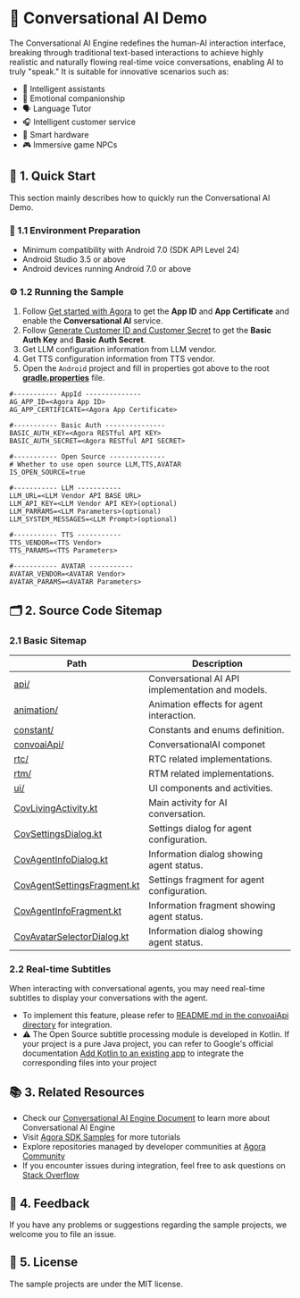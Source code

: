 # 🌟 Conversational AI Demo

The Conversational AI Engine redefines the human-AI interaction interface, breaking through traditional text-based interactions to achieve highly realistic and naturally flowing real-time voice conversations, enabling AI to truly "speak." It is suitable for innovative scenarios such as:

- 🤖 Intelligent assistants
- 💞 Emotional companionship
- 🗣️ Language Tutor
- 🎧 Intelligent customer service
- 📱 Smart hardware
- 🎮 Immersive game NPCs

## 🚀 1. Quick Start

This section mainly describes how to quickly run the Conversational AI Demo.

### 📱 1.1 Environment Preparation

- Minimum compatibility with Android 7.0 (SDK API Level 24)
- Android Studio 3.5 or above
- Android devices running Android 7.0 or above

### ⚙️ 1.2 Running the Sample

1. Follow [Get started with Agora](https://docs-preview.agora.io/en/conversational-ai/get-started/manage-agora-account) to get the **App ID** and **App Certificate** and enable the **Conversational AI** service.
2. Follow [Generate Customer ID and Customer Secret](https://docs.agora.io/en/conversational-ai/rest-api/restful-authentication#generate-customer-id-and-customer-secret) to get the **Basic Auth Key** and **Basic Auth Secret**.
3. Get LLM configuration information from LLM vendor.
4. Get TTS configuration information from TTS vendor.
5. Open the `Android` project and fill in properties got above to the root [**gradle.properties**](../../gradle.properties) file.

```
#----------- AppId --------------
AG_APP_ID=<Agora App ID>
AG_APP_CERTIFICATE=<Agora App Certificate>

#----------- Basic Auth ---------------
BASIC_AUTH_KEY=<Agora RESTful API KEY>
BASIC_AUTH_SECRET=<Agora RESTful API SECRET>

#----------- Open Source --------------
# Whether to use open source LLM,TTS,AVATAR
IS_OPEN_SOURCE=true

#----------- LLM -----------
LLM_URL=<LLM Vendor API BASE URL>
LLM_API_KEY=<LLM Vendor API KEY>(optional)
LLM_PARRAMS=<LLM Parameters>(optional)
LLM_SYSTEM_MESSAGES=<LLM Prompt>(optional)

#----------- TTS -----------
TTS_VENDOR=<TTS Vendor>
TTS_PARAMS=<TTS Parameters>

#----------- AVATAR -----------
AVATAR_VENDOR=<AVATAR Vendor>
AVATAR_PARAMS=<AVATAR Parameters>
```

## 🗂️ 2. Source Code Sitemap

### 2.1 Basic Sitemap
| Path                                                                                   | Description                                      |
|----------------------------------------------------------------------------------------|--------------------------------------------------|
| [api/](src/main/java/io/agora/scene/convoai/api)                                       | Conversational AI API implementation and models. |
| [animation/](src/main/java/io/agora/scene/convoai/animation)                           | Animation effects for agent interaction.         |
| [constant/](src/main/java/io/agora/scene/convoai/constant)                             | Constants and enums definition.                  |
| [convoaiApi/](src/main/java/io/agora/scene/convoai/convoaiApi/)                        | ConversationalAI componet                        |
| [rtc/](src/main/java/io/agora/scene/convoai/rtc)                                       | RTC related implementations.                     |
| [rtm/](src/main/java/io/agora/scene/convoai/rtm)                                       | RTM related implementations.                     |
| [ui/](src/main/java/io/agora/scene/convoai/ui)                                         | UI components and activities.                    |
| [CovLivingActivity.kt](src/main/java/io/agora/scene/convoai/ui/CovLivingActivity.kt)   | Main activity for AI conversation.               |
| [CovSettingsDialog.kt](src/main/java/io/agora/scene/convoai/ui/CovSettingsDialog.kt)   | Settings dialog for agent configuration.         |
| [CovAgentInfoDialog.kt](src/main/java/io/agora/scene/convoai/ui/CovAgentInfoDialog.kt) | Information dialog showing agent status.         |
| [CovAgentSettingsFragment.kt](src/main/java/io/agora/scene/convoai/ui/dialog/CovAgentSettingsFragment.kt) | Settings fragment for agent configuration.       |
| [CovAgentInfoFragment.kt](src/main/java/io/agora/scene/convoai/ui/dialog/CovAgentInfoFragment.kt)         | Information fragment showing agent status.       |
| [CovAvatarSelectorDialog.kt](src/main/java/io/agora/scene/convoai/ui/dialog/CovAvatarSelectorDialog.kt)         | Information dialog showing agent status.                                            |

### 2.2 Real-time Subtitles
When interacting with conversational agents, you may need real-time subtitles to display your conversations with the agent.
- To implement this feature, please refer to [README.md in the convoaiApi directory](src/main/java/io/agora/scene/convoai/convoaiApi/README.md) for integration.
- ⚠️ The Open Source subtitle processing module is developed in Kotlin. If your project is a pure Java project, you can refer to Google's official documentation [Add Kotlin to an existing app](https://developer.android.com/kotlin/add-kotlin) to integrate the corresponding files into your project


## 📚 3. Related Resources

- Check our [Conversational AI Engine Document](https://docs.agora.io/en/conversational-ai/overview/product-overview) to learn more about Conversational AI Engine
- Visit [Agora SDK Samples](https://github.com/AgoraIO) for more tutorials
- Explore repositories managed by developer communities at [Agora Community](https://github.com/AgoraIO-Community)
- If you encounter issues during integration, feel free to ask questions on [Stack Overflow](https://stackoverflow.com/questions/tagged/agora.io)

## 💬 4. Feedback

If you have any problems or suggestions regarding the sample projects, we welcome you to file an issue.

## 📜 5. License

The sample projects are under the MIT license.
